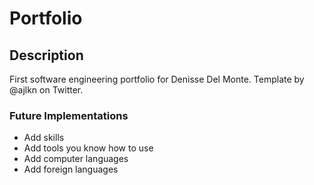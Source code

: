 # Portfolio

## Description
First software engineering portfolio for Denisse Del Monte. Template by @ajlkn on Twitter.

### Future Implementations
- Add skills
- Add tools you know how to use
- Add computer languages
- Add foreign languages
